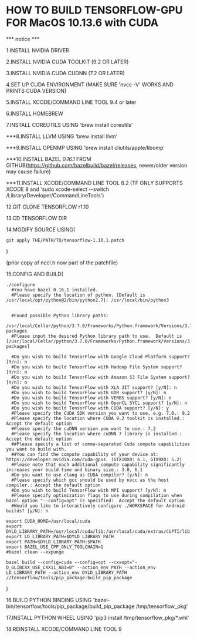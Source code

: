 # HOW TO BUILD TENSORFLOW-GPU FOR MacOS 10.13.6 with CUDA

*** notice ***

1.INSTALL NVIDIA DRIVER

2.INSTALL NVIDIA CUDA TOOLKIT (9.2 OR LATER)

3.INSTALL NVIDIA CUDA CUDNN (7.2 OR LATER)

4.SET UP CUDA ENVIRONMENT (MAKE SURE 'nvcc -V' WORKS AND PRINTS CUDA VERSION)

5.INSTALL XCODE/COMMAND LINE TOOL 9.4 or later

6.INSTALL HOMEBREW

7.INSTALL COREUTILS USING 'brew install coreutils'

***8.INSTALL LLVM USING 'brew install llvm'

***9.INSTALL OPENMP USING 'brew install cliutils/apple/libomp'

***10.INSTALL BAZEL _0.16.1_ FROM GITHUB(https://github.com/bazelbuild/bazel/releases, newer/older version may cause failure)

***11.INSTALL XCODE/COMMAND LINE TOOL 8.2 (TF ONLY SUPPORTS XCODE 8 and 'sudo xcode-select --switch /Library/Developer/CommandLineTools')

12.GIT CLONE TENSORFLOW r1.10

13.CD TENSORFLOW DIR

14.MODIFY SOURCE USING(

    git apply THE/PATH/TO/tensorflow-1.10.1.patch

)

(prior copy of nccl.h now part of the patchfile)

15.CONFIG AND BUILD(

    ./configure
      #You have bazel 0.16.1 installed.
      #Please specify the location of python. [Default is /usr/local/opt/python@2/bin/python2.7]: /usr/local/bin/python3


      #Found possible Python library paths:
        /usr/local/Cellar/python/3.7.0/Frameworks/Python.framework/Versions/3.7/lib/python3.7/site-packages
      #Please input the desired Python library path to use.  Default is [/usr/local/Cellar/python/3.7.0/Frameworks/Python.framework/Versions/3.7/lib/python3.7/site-packages]

      #Do you wish to build TensorFlow with Google Cloud Platform support? [Y/n]: n
      #Do you wish to build TensorFlow with Hadoop File System support? [Y/n]: n
      #Do you wish to build TensorFlow with Amazon S3 File System support? [Y/n]: n
      #Do you wish to build TensorFlow with XLA JIT support? [y/N]: n
      #Do you wish to build TensorFlow with GDR support? [y/N]: n
      #Do you wish to build TensorFlow with VERBS support? [y/N]: n
      #Do you wish to build TensorFlow with OpenCL SYCL support? [y/N]: n
      #Do you wish to build TensorFlow with CUDA support? [y/N]: y
      #Please specify the CUDA SDK version you want to use, e.g. 7.0.: 9.2
      #Please specify the location where CUDA 9.2 toolkit is installed.: Accept the default option
      #Please specify the cuDNN version you want to use.: 7.2
      #Please specify the location where cuDNN 7 library is installed.: Accept the default option
      ##Please specify a list of comma-separated Cuda compute capabilities you want to build with.
      ##You can find the compute capability of your device at: https://developer.nvidia.com/cuda-gpus. (GTX10X0: 6.1, GTX9X0: 5.2)
      #Please note that each additional compute capability significantly increases your build time and binary size.: 3.0, 6.1
      #Do you want to use clang as CUDA compiler? [y/N]: n
      #Please specify which gcc should be used by nvcc as the host compiler.: Accept the default option
      #Do you wish to build TensorFlow with MPI support? [y/N]: n
      #Please specify optimization flags to use during compilation when bazel option "--config=opt" is specified:  Accept the default option
      #Would you like to interactively configure ./WORKSPACE for Android builds? [y/N]: n

    export CUDA_HOME=/usr/local/cuda
    export DYLD_LIBRARY_PATH=/usr/local/cuda/lib:/usr/local/cuda/extras/CUPTI/lib
    export LD_LIBRARY_PATH=$DYLD_LIBRARY_PATH
    export PATH=$DYLD_LIBRARY_PATH:$PATH
    export BAZEL_USE_CPP_ONLY_TOOLCHAIN=1
    #bazel clean --expunge

    bazel build --config=cuda --config=opt --cxxopt="-D_GLIBCXX_USE_CXX11_ABI=0" --action_env PATH --action_env LD_LIBRARY_PATH --action_env DYLD_LIBRARY_PATH //tensorflow/tools/pip_package:build_pip_package


)

16.BUILD PYTHON BINDING USING 'bazel-bin/tensorflow/tools/pip_package/build_pip_package /tmp/tensorflow_pkg'

17.INSTALL PYTHON WHEEL USING 'pip3 install /tmp/tensorflow_pkg/*.whl'

18.REINSTALL XCODE/COMMAND LINE TOOL 9
